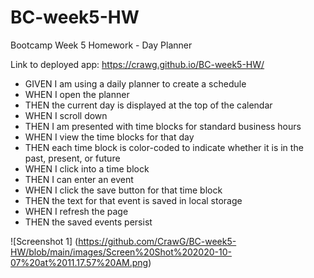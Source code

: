 # BC-week5-HW
Bootcamp Week 5 Homework - Day Planner

Link to deployed app: https://crawg.github.io/BC-week5-HW/

 - GIVEN I am using a daily planner to create a schedule
 - WHEN I open the planner
 - THEN the current day is displayed at the top of the calendar
 - WHEN I scroll down
 - THEN I am presented with time blocks for standard business hours
 - WHEN I view the time blocks for that day
 - THEN each time block is color-coded to indicate whether it is in the     past, present, or future
 - WHEN I click into a time block
 - THEN I can enter an event
 - WHEN I click the save button for that time block
 - THEN the text for that event is saved in local storage
 - WHEN I refresh the page
 - THEN the saved events persist

 ![Screenshot 1] (https://github.com/CrawG/BC-week5-HW/blob/main/images/Screen%20Shot%202020-10-07%20at%2011.17.57%20AM.png)